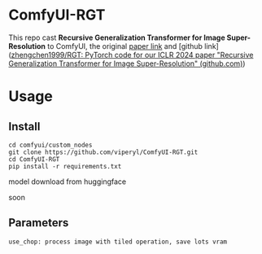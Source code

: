 # ComfyUI-RGT

This repo cast **Recursive Generalization Transformer for Image Super-Resolution** to ComfyUI, the original [paper link](https://arxiv.org/abs/2303.06373) and [github link]([zhengchen1999/RGT: PyTorch code for our ICLR 2024 paper "Recursive Generalization Transformer for Image Super-Resolution" (github.com)](https://github.com/zhengchen1999/RGT))

# Usage

## Install

```
cd comfyui/custom_nodes
git clone https://github.com/viperyl/ComfyUI-RGT.git
cd ComfyUI-RGT
pip install -r requirements.txt
```

model download from huggingface

soon



## Parameters

```
use_chop: process image with tiled operation, save lots vram 
```

